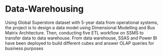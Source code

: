 # Data-Warehousing
Using Global Superstore dataset with 5-year data from operational systems, the project is to design a data model using Dimensional Modelling and Bus Matrix Architecture. Then, conducting five ETL workflow on SSMS to transfer data to data warehouse. From data warehouse, SSAS and Power BI have been deployed to build different cubes and answer OLAP queries for business purposes
